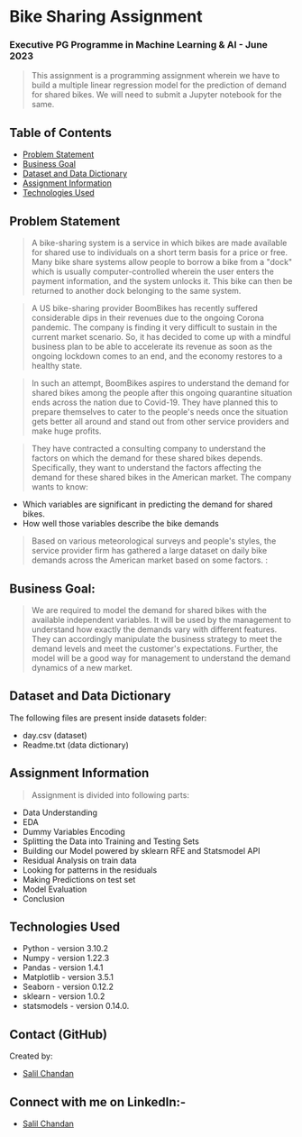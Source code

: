 # Bike Sharing Assignment
### Executive PG Programme in Machine Learning & AI - June 2023
> This assignment is a programming assignment wherein we have to build a multiple linear regression model for the prediction of demand for shared bikes. We will need to submit a Jupyter notebook for the same.

## Table of Contents
* [Problem Statement](#problem-statement)
* [Business Goal](#business-goal)
* [Dataset and Data Dictionary](#dataset-and-data-dictionary)
* [Assignment Information](#assignment-information)
* [Technologies Used](#technologies-used)

## Problem Statement
> A bike-sharing system is a service in which bikes are made available for shared use to individuals on a short term basis for a price or free. Many bike share systems allow people to borrow a bike from a "dock" which is usually computer-controlled wherein the user enters the payment information, and the system unlocks it. This bike can then be returned to another dock belonging to the same system.


> A US bike-sharing provider BoomBikes has recently suffered considerable dips in their revenues due to the ongoing Corona pandemic. The company is finding it very difficult to sustain in the current market scenario. So, it has decided to come up with a mindful business plan to be able to accelerate its revenue as soon as the ongoing lockdown comes to an end, and the economy restores to a healthy state. 


> In such an attempt, BoomBikes aspires to understand the demand for shared bikes among the people after this ongoing quarantine situation ends across the nation due to Covid-19. They have planned this to prepare themselves to cater to the people's needs once the situation gets better all around and stand out from other service providers and make huge profits.


> They have contracted a consulting company to understand the factors on which the demand for these shared bikes depends. Specifically, they want to understand the factors affecting the demand for these shared bikes in the American market. The company wants to know:

- Which variables are significant in predicting the demand for shared bikes.
- How well those variables describe the bike demands
> Based on various meteorological surveys and people's styles, the service provider firm has gathered a large dataset on daily bike demands across the American market based on some factors. :


## Business Goal:
> We are required to model the demand for shared bikes with the available independent variables. It will be used by the management to understand how exactly the demands vary with different features. They can accordingly manipulate the business strategy to meet the demand levels and meet the customer's expectations. Further, the model will be a good way for management to understand the demand dynamics of a new market. 

## Dataset and Data Dictionary
The following files are present inside datasets folder:
- day.csv (dataset)
- Readme.txt (data dictionary)

## Assignment Information
> Assignment is divided into following parts:
- Data Understanding
- EDA
- Dummy Variables Encoding
- Splitting the Data into Training and Testing Sets
- Building our Model powered by sklearn RFE and Statsmodel API
- Residual Analysis on train data
- Looking for patterns in the residuals
- Making Predictions on test set
- Model Evaluation
- Conclusion

## Technologies Used
- Python - version 3.10.2
- Numpy - version 1.22.3
- Pandas - version 1.4.1
- Matplotlib - version 3.5.1
- Seaborn - version 0.12.2
- sklearn - version 1.0.2
- statsmodels - version 0.14.0.

## Contact (GitHub)
Created by: 
- [Salil Chandan](https://github.com/Salil-1012) 

## Connect with me on LinkedIn:-
- [Salil Chandan](https://www.linkedin.com/in/salil-chandan)
